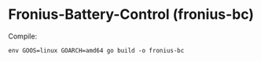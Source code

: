 # Fronius-Battery-Control (fronius-bc)

Compile:
```
env GOOS=linux GOARCH=amd64 go build -o fronius-bc
```

